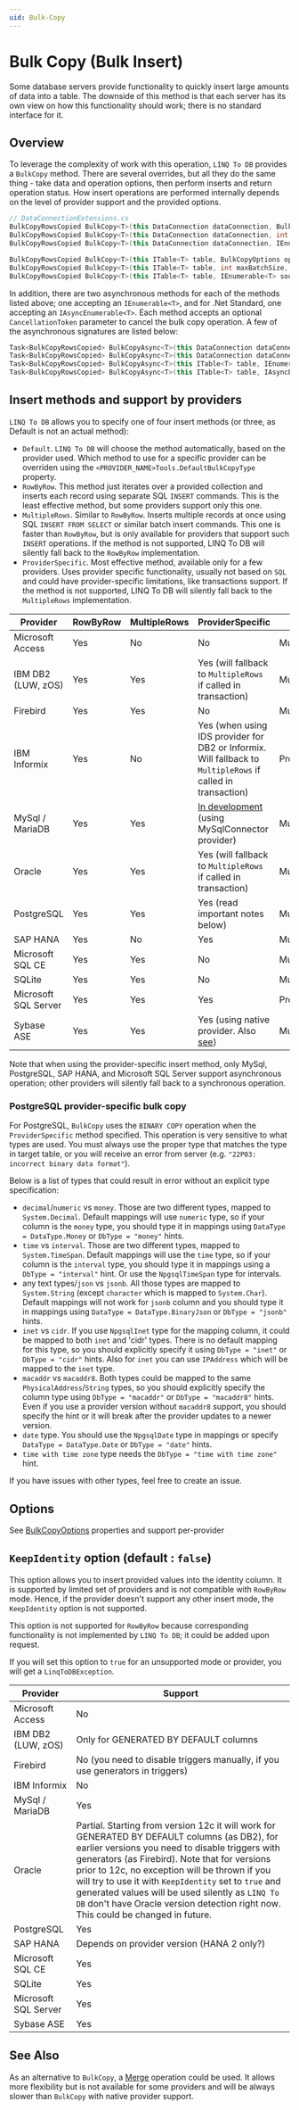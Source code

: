 ```yaml
---
uid: Bulk-Copy
---
```

# Bulk Copy (Bulk Insert)

Some database servers provide functionality to quickly insert large amounts of data into a table. The downside of this method is that each server has its own view on how this functionality should work; there is no standard interface for it.

## Overview

To leverage the complexity of work with this operation, `LINQ To DB` provides a `BulkCopy` method. There are several overrides, but all they do the same thing - take data and operation options, then perform inserts and return operation status. How insert operations are performed internally depends on the level of provider support and the provided options.

```cs
// DataConnectionExtensions.cs
BulkCopyRowsCopied BulkCopy<T>(this DataConnection dataConnection, BulkCopyOptions options, IEnumerable<T> source)
BulkCopyRowsCopied BulkCopy<T>(this DataConnection dataConnection, int maxBatchSize, IEnumerable<T> source)
BulkCopyRowsCopied BulkCopy<T>(this DataConnection dataConnection, IEnumerable<T> source)

BulkCopyRowsCopied BulkCopy<T>(this ITable<T> table, BulkCopyOptions options, IEnumerable<T> source)
BulkCopyRowsCopied BulkCopy<T>(this ITable<T> table, int maxBatchSize, IEnumerable<T> source)
BulkCopyRowsCopied BulkCopy<T>(this ITable<T> table, IEnumerable<T> source)
```

In addition, there are two asynchronous methods for each of the methods listed above; one accepting an `IEnumerable<T>`, and for .Net Standard, one accepting an `IAsyncEnumerable<T>`. Each method accepts an optional `CancellationToken` parameter to cancel the bulk copy operation. A few of the asynchronous signatures are listed below:

```cs
Task<BulkCopyRowsCopied> BulkCopyAsync<T>(this DataConnection dataConnection, BulkCopyOptions options, IEnumerable<T> source, CancellationToken cancellationToken = default)
Task<BulkCopyRowsCopied> BulkCopyAsync<T>(this DataConnection dataConnection, BulkCopyOptions options, IAsyncEnumerable<T> source, CancellationToken cancellationToken = default) 
Task<BulkCopyRowsCopied> BulkCopyAsync<T>(this ITable<T> table, IEnumerable<T> source, CancellationToken cancellationToken = default)
Task<BulkCopyRowsCopied> BulkCopyAsync<T>(this ITable<T> table, IAsyncEnumerable<T> source, CancellationToken cancellationToken = default)
```

## Insert methods and support by providers

`LINQ To DB` allows you to specify one of four insert methods (or three, as Default is not an actual method):

- `Default`. `LINQ To DB` will choose the method automatically, based on the provider used. Which method to use for a specific provider can be overriden using the `<PROVIDER_NAME>Tools.DefaultBulkCopyType` property.
- `RowByRow`. This method just iterates over a provided collection and inserts each record using separate SQL `INSERT` commands. This is the least effective method, but some providers support only this one.
- `MultipleRows`. Similar to `RowByRow`. Inserts multiple records at once using SQL `INSERT FROM SELECT` or similar batch insert commands. This one is faster than `RowByRow`, but is only available for providers that support such `INSERT` operations. If the method is not supported, LINQ To DB will silently fall back to the `RowByRow` implementation.
- `ProviderSpecific`. Most effective method, available only for a few providers. Uses provider specific functionality, usually not based on `SQL` and could have provider-specific limitations, like transactions support. If the method is not supported, LINQ To DB will silently fall back to the `MultipleRows` implementation.

Provider             | RowByRow | MultipleRows | ProviderSpecific | Default      | Notes
---------------------|----------|--------------|------------------|--------------|------
Microsoft Access     |   Yes    |      No      |        No        | MultipleRows | AccessTools.DefaultBulkCopyType
IBM DB2 (LUW, zOS)   |   Yes    |     Yes      |       Yes (will fallback to `MultipleRows` if called in transaction)        | MultipleRows | DB2Tools.DefaultBulkCopyType
Firebird             |   Yes    |     Yes      |        No        | MultipleRows | FirebirdTools.DefaultBulkCopyType
IBM Informix         |   Yes    |      No      |        Yes (when using IDS provider for DB2 or Informix. Will fallback to `MultipleRows` if called in transaction)        | ProviderSpecific | InformixTools.DefaultBulkCopyType
MySql / MariaDB      |   Yes    |     Yes      |        [In development](https://github.com/linq2db/linq2db/issues/2113) (using MySqlConnector provider)        | MultipleRows | MySqlTools.DefaultBulkCopyType
Oracle               |   Yes    |     Yes      |       Yes (will fallback to `MultipleRows` if called in transaction)        | MultipleRows | OracleTools.DefaultBulkCopyType
PostgreSQL           |   Yes    |     Yes      |       Yes (read important notes below)       | MultipleRows | PostgreSQLTools.DefaultBulkCopyType
SAP HANA             |   Yes    |      No      |       Yes        | MultipleRows | SapHanaTools.DefaultBulkCopyType
Microsoft SQL CE     |   Yes    |     Yes      |        No        | MultipleRows | SqlCeTools.DefaultBulkCopyType
SQLite               |   Yes    |     Yes      |        No        | MultipleRows | SQLiteTools.DefaultBulkCopyType
Microsoft SQL Server |   Yes    |     Yes      |       Yes        | ProviderSpecific | SqlServerTools.DefaultBulkCopyType
Sybase ASE           |   Yes    |     Yes      |        Yes (using native provider. Also [see](https://stackoverflow.com/questions/57675379))        | MultipleRows | SybaseTools.DefaultBulkCopyType

Note that when using the provider-specific insert method, only MySql, PostgreSQL, SAP HANA, and Microsoft SQL Server support asynchronous operation; other providers will silently fall back to a synchronous operation.

### PostgreSQL provider-specific bulk copy

For PostgreSQL, `BulkCopy` uses the `BINARY COPY` operation when the `ProviderSpecific` method specified. This operation is very sensitive to what types are used. You must always use the proper type that matches the type in target table, or you will receive an error from server (e.g. `"22P03: incorrect binary data format"`).

Below is a list of types that could result in error without an explicit type specification:

- `decimal`/`numeric` vs `money`. Those are two different types, mapped to `System.Decimal`. Default mappings will use `numeric` type, so if your column is the `money` type, you should type it in mappings using `DataType = DataType.Money` or `DbType = "money"` hints.
- `time` vs `interval`. Those are two different types, mapped to `System.TimeSpan`. Default mappings will use the `time` type, so if your column is the `interval` type, you should type it in mappings using a `DbType = "interval"` hint. Or use the `NpgsqlTimeSpan` type for intervals.
- any text types/`json` vs `jsonb`. All those types are mapped to `System.String` (except `character` which is mapped to `System.Char`). Default mappings will not work for `jsonb` column and you should type it in mappings using `DataType = DataType.BinaryJson` or `DbType = "jsonb"` hints.
- `inet` vs `cidr`. If you use `NpgsqlInet` type for the mapping column, it could be mapped to both `inet` and 'cidr' types. There is no default mapping for this type, so you should explicitly specify it using `DbType = "inet"` or `DbType = "cidr"` hints. Also for `inet` you can use `IPAddress` which will be mapped to the `inet` type.
- `macaddr` vs `macaddr8`. Both types could be mapped to the same `PhysicalAddress`/`String` types, so you should explicitly specify the column type using `DbType = "macaddr"` or `DbType = "macaddr8"` hints. Even if you use a provider version without `macaddr8` support, you should specify the hint or it will break after the provider updates to a newer version.
- `date` type. You should use the `NpgsqlDate` type in mappings or specify `DataType = DataType.Date` or `DbType = "date"` hints.
- `time with time zone` type needs the `DbType = "time with time zone"` hint.

If you have issues with other types, feel free to create an issue.

## Options

See [BulkCopyOptions](xref:LinqToDB.Data.BulkCopyOptions) properties and support per-provider

## `KeepIdentity` option (default : `false`)

This option allows you to insert provided values into the identity column. It is supported by limited set of providers and is not compatible with `RowByRow` mode. Hence, if the provider doesn't support any other insert mode, the `KeepIdentity` option is not supported.

This option is not supported for `RowByRow` because corresponding functionality is not implemented by `LINQ To DB`; it could be added upon request.

If you will set this option to `true` for an unsupported mode or provider, you will get a `LinqToDBException`.

Provider             | Support
---------------------|----------
Microsoft Access     |   No
IBM DB2 (LUW, zOS)   |   Only for GENERATED BY DEFAULT columns
Firebird             |   No (you need to disable triggers manually, if you use generators in triggers)
IBM Informix         |   No
MySql / MariaDB      |   Yes
Oracle               |   Partial. Starting from version 12c it will work for GENERATED BY DEFAULT columns (as DB2), for earlier versions you need to disable triggers with generators (as Firebird). Note that for versions prior to 12c, no exception will be thrown if you will try to use it with `KeepIdentity` set to `true` and generated values will be used silently as `LINQ To DB` don't have Oracle version detection right now. This could be changed in future.
PostgreSQL           |   Yes
SAP HANA             |   Depends on provider version (HANA 2 only?)
Microsoft SQL CE     |   Yes
SQLite               |   Yes
Microsoft SQL Server |   Yes
Sybase ASE           |   Yes

## See Also

As an alternative to `BulkCopy`, a [Merge](xref:Merge) operation could be used. It allows more flexibility but is not available for some providers and will be always slower than `BulkCopy` with native provider support.
